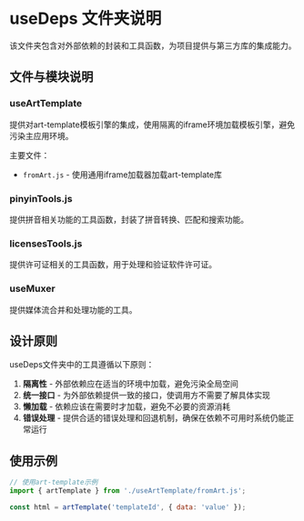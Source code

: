 # useDeps 文件夹说明

该文件夹包含对外部依赖的封装和工具函数，为项目提供与第三方库的集成能力。

## 文件与模块说明

### useArtTemplate

提供对art-template模板引擎的集成，使用隔离的iframe环境加载模板引擎，避免污染主应用环境。

主要文件：
- `fromArt.js` - 使用通用iframe加载器加载art-template库

### pinyinTools.js

提供拼音相关功能的工具函数，封装了拼音转换、匹配和搜索功能。

### licensesTools.js

提供许可证相关的工具函数，用于处理和验证软件许可证。

### useMuxer

提供媒体流合并和处理功能的工具。

## 设计原则

useDeps文件夹中的工具遵循以下原则：

1. **隔离性** - 外部依赖应在适当的环境中加载，避免污染全局空间
2. **统一接口** - 为外部依赖提供一致的接口，使调用方不需要了解具体实现
3. **懒加载** - 依赖应该在需要时才加载，避免不必要的资源消耗
4. **错误处理** - 提供合适的错误处理和回退机制，确保在依赖不可用时系统仍能正常运行

## 使用示例

```javascript
// 使用art-template示例
import { artTemplate } from './useArtTemplate/fromArt.js';

const html = artTemplate('templateId', { data: 'value' });
``` 